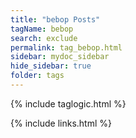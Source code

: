 ```yaml
---
title: "bebop Posts"
tagName: bebop
search: exclude
permalink: tag_bebop.html
sidebar: mydoc_sidebar
hide_sidebar: true
folder: tags
---
```


{% include taglogic.html %}

{% include links.html %}

